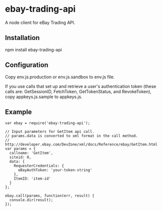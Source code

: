 ebay-trading-api
================

A node client for eBay Trading API.

## Installation

npm install ebay-trading-api

## Configuration

Copy env.js.production or env.js.sandbox to env.js file.

If you use calls that set up and retrieve a user\'s authentication token (these calls are: GetSessionID, FetchToken, GetTokenStatus, and RevokeToken), copy appkeys.js.sample to appkeys.js.

## Example
```
var ebay = require('ebay-trading-api');

// Input parameters for GetItem api call.
// params.data is converted to xml format in the call method.
// http://developer.ebay.com/DevZone/xml/docs/Reference/ebay/GetItem.html
var params = {
  callname: 'GetItem',
  siteid: 0,
  data: {
    RequesterCredentials: {
      eBayAuthToken: 'your-token-string'
    },
    ItemID: 'item-id'
  }
};
  
ebay.call(params, function(err, result) {
  console.dir(result);
});
```
